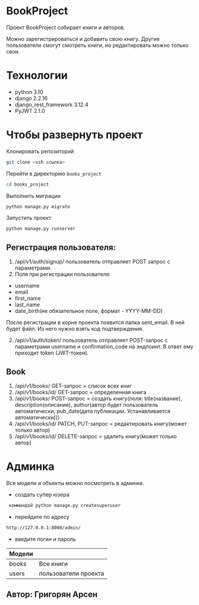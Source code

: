 # BookProject

Проект BookProject собирает книги и авторов.

Можно зарегистрироваться и добавить свою книгу.
Другие пользователи смогут смотреть книги, но редактировать можно только свои.

# Технологии
- python 3.10
- django 2.2.16
- django_rest_framework 3.12.4
- PyJWT 2.1.0


# Чтобы развернуть проект
Клонировать репозиторий
```sh
git clone <ssh ссылка>
```
Перейти в директорию `books_project`
```sh
cd books_project
```
Выполнить миграции 
```sh
python manage.py migrate
```
Запустить проект 
```sh
python manage.py runserver
```

## Регистрация пользователя:
1. /api/v1/auth/signup/ пользователь отправляет POST запрос с параметрами.
2. Поля при регистрации пользователя:
- username
- email
- first_name
- last_name
- date_birth(не обязательное поле, формат - YYYY-MM-DD)

После регистрации в корне проекта появится папка sent_email. 
В ней будет файл. Из него нужно взять код подтверждения.

2. /api/v1/auth/token/ пользователь отправляет POST-запрос с параметрами 
username и confirmation_code на эндпоинт. В ответ ему приходит token (JWT-токен).

## Book
1. /api/v1/books/ GET-запрос = список всех книг
2. /api/v1/books/id/ GET-запрос = определенная книга
3. /api/v1/books/ POST-запрос = создать книгу(поля: title(название), 
description(описание), author(автор будет пользователь автоматически, 
pub_date(дата публикации. Устанавливается автоматически)))
4. /api/v1/books/id/ PATCH, PUT-запрос = редактировать книгу(может только автор)
5. /api/v1/books/id/ DELETE-запрос = удалить книгу(может только автор)

# Админка
Все модели и объекты можно посмотреть в админке.
- создать супер юзера
```sh
 коммандой python manage.py createsuperuser
```
- перейдите по адресу
```sh
http://127.0.0.1:8000/admin/
```
- введите логин и пароль


| Модели     |                                                              |
|------------|--------------------------------------------------------------|
| books      | Все книги                                                    |
| users      | пользователи проекта                                         |

## Автор: Григорян Арсен
